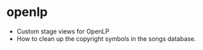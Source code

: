 # openlp

- Custom stage views for OpenLP
- How to clean up the copyright symbols in the songs database.
